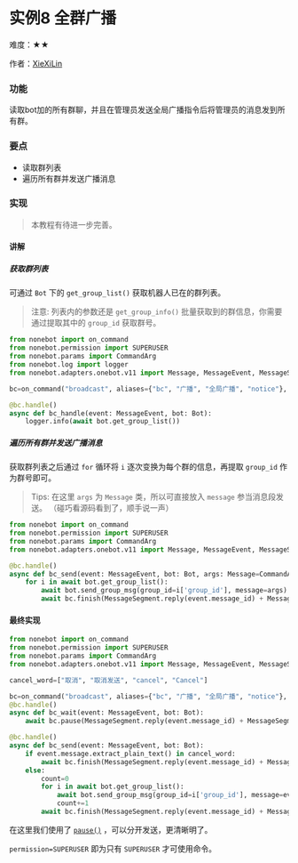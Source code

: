 # 实例8 全群广播

难度：★★

作者：[XieXiLin](https://github.com/XieXiLin3)

### 功能

读取bot加的所有群聊，并且在管理员发送全局广播指令后将管理员的消息发到所有群。

### 要点

- 读取群列表
- 遍历所有群并发送广播消息

### 实现

> 本教程有待进一步完善。

#### 讲解

##### 获取群列表

可通过 `Bot` 下的 `get_group_list()` 获取机器人已在的群列表。

> 注意: 列表内的参数还是 `get_group_info()` 批量获取到的群信息，你需要通过提取其中的 `group_id` 获取群号。

```python
from nonebot import on_command
from nonebot.permission import SUPERUSER
from nonebot.params import CommandArg
from nonebot.log import logger
from nonebot.adapters.onebot.v11 import Message, MessageEvent, MessageSegment, Bot

bc=on_command("broadcast", aliases={"bc", "广播", "全局广播", "notice"}, permission=SUPERUSER)

@bc.handle()
async def bc_handle(event: MessageEvent, bot: Bot):
    logger.info(await bot.get_group_list())
```

##### 遍历所有群并发送广播消息

获取群列表之后通过 `for` 循环将 `i` 逐次变换为每个群的信息，再提取 `group_id` 作为群号即可。

> Tips: 在这里 `args` 为 `Message` 类，所以可直接放入 `message` 参当消息段发送。
> （碰巧看源码看到了，顺手说一声）

```python
from nonebot import on_command
from nonebot.permission import SUPERUSER
from nonebot.params import CommandArg
from nonebot.adapters.onebot.v11 import Message, MessageEvent, MessageSegment, Bot

@bc.handle()
async def bc_send(event: MessageEvent, bot: Bot, args: Message=CommandArg()):
    for i in await bot.get_group_list():
        await bot.send_group_msg(group_id=i['group_id'], message=args)
        await bc.finish(MessageSegment.reply(event.message_id) + MessageSegment.text(f"成功发送。"))
```

#### 最终实现

```python
from nonebot import on_command
from nonebot.permission import SUPERUSER
from nonebot.params import CommandArg
from nonebot.adapters.onebot.v11 import Message, MessageEvent, MessageSegment, Bot

cancel_word=["取消", "取消发送", "cancel", "Cancel"]

bc=on_command("broadcast", aliases={"bc", "广播", "全局广播", "notice"}, permission=SUPERUSER)
@bc.handle()
async def bc_wait(event: MessageEvent, bot: Bot):
    await bc.pause(MessageSegment.reply(event.message_id) + MessageSegment.text("请发送需要广播的消息"))

@bc.handle()
async def bc_send(event: MessageEvent, bot: Bot):
    if event.message.extract_plain_text() in cancel_word:
        await bc.finish(MessageSegment.reply(event.message_id) + MessageSegment.text("已取消发送。"))
    else:
        count=0
        for i in await bot.get_group_list():
            await bot.send_group_msg(group_id=i['group_id'], message=event.message)
            count+=1
        await bc.finish(MessageSegment.reply(event.message_id) + MessageSegment.text(f"成功发送到 {count} 个群。"))
```

在这里我们使用了 [`pause()`](https://nb2.baka.icu/docs/tutorial/plugin/matcher-operation#pause) ，可以分开发送，更清晰明了。

`permission=SUPERUSER` 即为只有 `SUPERUSER` 才可使用命令。